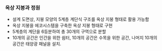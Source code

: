 ### 옥상 지붕과 정원
- 설계 도면상, 지붕 모양의 5계층 계단식 구조를 옥상 지붕 형태로 활용 가능함
- 옥상 지붕을 에코시스템을 구축한 옥상 지붕 형태로 구현
- 5계층의 계단을 6등분하여 총 30개의 구역으로 분할
- 10개의 공간은 인간을 위한 쉼터, 10개의 공간은 수목을 위한 공간, 나머지 10개의 공간은 태양광 패널을 설치. 

